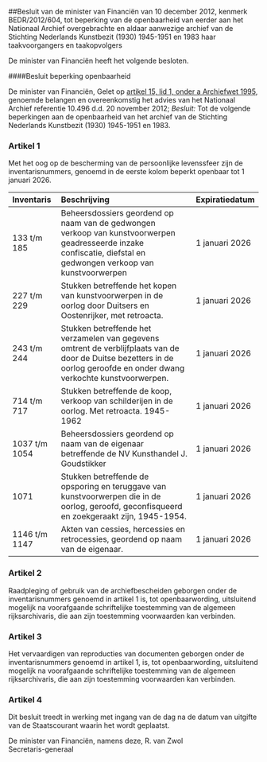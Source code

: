 <meta http-equiv='Content-Type' content='text/html; charset=utf-8' />

##Besluit van de minister van Financiën van 10 december 2012, kenmerk BEDR/2012/604, tot beperking van de openbaarheid van eerder aan het Nationaal Archief overgebrachte en aldaar aanwezige archief van de Stichting Nederlands Kunstbezit (1930) 1945-1951 en 1983 haar taakvoorgangers en taakopvolgers

De minister van Financiën heeft het volgende besloten.    

####Besluit beperking openbaarheid

De minister van Financiën, Gelet op [artikel 15, lid 1, onder a Archiefwet 1995](../../../../../../../../../../../wet/archiefwet/1995/BWBR0007376/README.md), genoemde belangen en overeenkomstig het advies van het Nationaal Archief referentie 10.496 d.d. 20 november 2012;  *Besluit:*  Tot de volgende beperkingen aan de openbaarheid van het archief van de Stichting Nederlands Kunstbezit (1930) 1945-1951 en 1983.  

### Artikel  1  

Met het oog op de bescherming van de persoonlijke levenssfeer zijn de inventarisnummers, genoemd in de eerste kolom beperkt openbaar tot 1 januari 2026.  

| Inventaris  | Beschrijving  | Expiratiedatum  |
|:---|:---|:---|
| 133 t/m 185  | Beheersdossiers geordend op naam van de gedwongen verkoop van kunstvoorwerpen geadresseerde inzake confiscatie, diefstal en gedwongen verkoop van kunstvoorwerpen  | 1 januari 2026  |
| 227 t/m 229  | Stukken betreffende het kopen van kunstvoorwerpen in de oorlog door Duitsers en Oostenrijker, met retroacta.  | 1 januari 2026  |
| 243 t/m 244  | Stukken betreffende het verzamelen van gegevens omtrent de verblijfplaats van de door de Duitse bezetters in de oorlog geroofde en onder dwang verkochte kunstvoorwerpen.  | 1 januari 2026  |
| 714 t/m 717  | Stukken betreffende de koop, verkoop van schilderijen in de oorlog. Met retroacta. 1945-1962  | 1 januari 2026  |
| 1037 t/m 1054  | Beheersdossiers geordend op naam van de eigenaar betreffende de NV Kunsthandel J. Goudstikker  | 1 januari 2026  |
| 1071  | Stukken betreffende de opsporing en teruggave van kunstvoorwerpen die in de oorlog, geroofd, geconfisqueerd en zoekgeraakt zijn, 1945-1954.  | 1 januari 2026  |
| 1146 t/m 1147  | Akten van cessies, hercessies en retrocessies, geordend op naam van de eigenaar.  | 1 januari 2026  |

### Artikel  2  

Raadpleging of gebruik van de archiefbescheiden geborgen onder de inventarisnummers genoemd in artikel 1 is, tot openbaarwording, uitsluitend mogelijk na voorafgaande schriftelijke toestemming van de algemeen rijksarchivaris, die aan zijn toestemming voorwaarden kan verbinden. 

### Artikel  3  

Het vervaardigen van reproducties van documenten geborgen onder de inventarisnummers genoemd in artikel 1, is, tot openbaarwording, uitsluitend mogelijk na voorafgaande schriftelijke toestemming van de algemeen rijksarchivaris, die aan zijn toestemming voorwaarden kan verbinden. 

### Artikel  4  

Dit besluit treedt in werking met ingang van de dag na de datum van uitgifte van de Staatscourant waarin het wordt geplaatst. 

De 
minister van Financiën, namens deze, 
R. van Zwol  
Secretaris-generaal    
